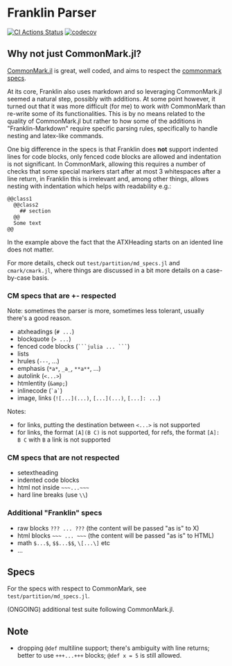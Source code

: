 # Franklin Parser

[![CI Actions Status](https://github.com/tlienart/FranklinParser.jl/workflows/CI/badge.svg)](https://github.com/tlienart/FranklinParser.jl/actions)
[![codecov](https://codecov.io/gh/tlienart/FranklinParser.jl/branch/main/graph/badge.svg?token=mNry6r2aIn)](https://codecov.io/gh/tlienart/FranklinParser.jl)

## Why not just CommonMark.jl?

[CommonMark.jl](https://github.com/MichaelHatherly/CommonMark.jl) is great, well coded, and aims to respect the [commonmark specs](https://commonmark.org).

At its core, Franklin also uses markdown and so leveraging CommonMark.jl seemed a natural step, possibly with additions.
At some point however, it turned out that it was more difficult (for me) to work _with_ CommonMark than re-write some of its functionalities.
This is by no means related to the quality of CommonMark.jl but rather to how some of the additions in "Franklin-Markdown" require specific parsing rules, specifically to handle nesting and latex-like commands.

One big difference in the specs is that Franklin does **not** support indented lines for code blocks, only fenced code blocks are allowed and indentation is not significant.
In CommonMark, allowing this requires a number of checks that some special markers start after at most 3 whitespaces after a line return, in Franklin this is irrelevant and, among other things, allows nesting with indentation which helps with readability e.g.:

```
@@class1
  @@class2
    ## section
  @@
  Some text
@@
```

In the example above the fact that the ATXHeading starts on an idented line does not matter.

For more details, check out `test/partition/md_specs.jl` and `cmark/cmark.jl`, where things are discussed in a bit more details on a case-by-case basis.

### CM specs that are +- respected

Note: sometimes the parser is more, sometimes less tolerant, usually there's a good reason.

* atxheadings (`# ...`)
* blockquote (`> ...`)
* fenced code blocks (```` ```julia ... ``` ````)
* lists
* hrules (`---`, ...)
* emphasis (`*a*`, `_a_`, `**a**`, ...)
* autolink (`<...>`)
* htmlentity (`&amp;`)
* inlinecode (`` `a` ``)
* image, links (`![...](...)`, `[...](...)`, `[...]: ...`)

Notes:
* for links, putting the destination between `<...>` is not supported
* for links, the format `[A](B C)` is not supported, for refs, the format `[A]: B C` with `B` a link is not supported

### CM specs that are not respected

* setextheading
* indented code blocks
* html not inside `~~~...~~~`
* hard line breaks (use `\\`)

### Additional "Franklin" specs

* raw blocks `??? ... ???` (the content will be passed "as is" to X)
* html blocks `~~~ ... ~~~` (the content will be passed "as is" to HTML)
* math `$...$`, `$$...$$`, `\[...\]` etc
* ...

## Specs

For the specs with respect to CommonMark, see `test/partition/md_specs.jl`.

(ONGOING) additional test suite following CommonMark.jl.

## Note

* dropping `@def` multiline support; there's ambiguity with line returns; better to use `+++...+++` blocks; `@def x = 5` is still allowed.
